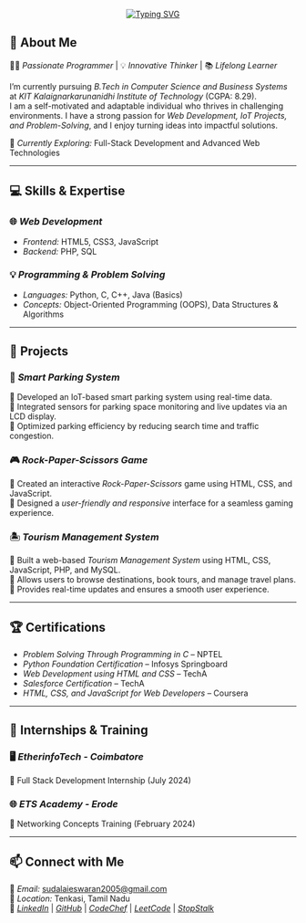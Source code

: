 <p align="center">
  <a href="https://git.io/typing-svg"><img src="https://readme-typing-svg.herokuapp.com?font=Berkshire+Swash&weight=500&size=30&pause=1000&color=F71907&width=700&lines=%F0%9F%91%8B+Hey%2C+I'm+Sudalai+Eswaran%F0%9F%91%A8%E2%80%8D%F0%9F%8E%93.+You+are+Welcome%F0%9F%A4%9D" alt="Typing SVG" /></a>
</p>

## 🌟 About Me  
👨‍💻 *Passionate Programmer* | 💡 *Innovative Thinker* | 📚 *Lifelong Learner*  

I’m currently pursuing *B.Tech in Computer Science and Business Systems* at *KIT Kalaignarkarunanidhi Institute of Technology* (CGPA: 8.29).  
I am a self-motivated and adaptable individual who thrives in challenging environments. I have a strong passion for *Web Development, IoT Projects, and Problem-Solving*, and I enjoy turning ideas into impactful solutions.  

🌱 *Currently Exploring:* Full-Stack Development and Advanced Web Technologies  

---

## 💻 Skills & Expertise  

### 🌐 *Web Development*  
- *Frontend:* HTML5, CSS3, JavaScript  
- *Backend:* PHP, SQL  

### 💡 *Programming & Problem Solving*  
- *Languages:* Python, C, C++, Java (Basics)  
- *Concepts:* Object-Oriented Programming (OOPS), Data Structures & Algorithms  

---

## 🚀 Projects  

### 📌 *Smart Parking System*  
🔹 Developed an IoT-based smart parking system using real-time data.  
🔹 Integrated sensors for parking space monitoring and live updates via an LCD display.  
🔹 Optimized parking efficiency by reducing search time and traffic congestion.  

### 🎮 *Rock-Paper-Scissors Game*  
🔹 Created an interactive *Rock-Paper-Scissors* game using HTML, CSS, and JavaScript.  
🔹 Designed a *user-friendly and responsive* interface for a seamless gaming experience.  

### 🏝 *Tourism Management System*  
🔹 Built a web-based *Tourism Management System* using HTML, CSS, JavaScript, PHP, and MySQL.  
🔹 Allows users to browse destinations, book tours, and manage travel plans.  
🔹 Provides real-time updates and ensures a smooth user experience.  

---

## 🏆 Certifications  

- *Problem Solving Through Programming in C* – NPTEL  
- *Python Foundation Certification* – Infosys Springboard  
- *Web Development using HTML and CSS* – TechA  
- *Salesforce Certification* – TechA  
- *HTML, CSS, and JavaScript for Web Developers* – Coursera  

---

## 🌟 Internships & Training  

### 🖥 *EtherinfoTech - Coimbatore*  
🔹 Full Stack Development Internship (July 2024)  

### 🌐 *ETS Academy - Erode*  
🔹 Networking Concepts Training (February 2024)  

---

## 📫 Connect with Me  
📧 *Email:* [sudalaieswaran2005@gmail.com](mailto:sudalaieswaran2005@gmail.com)  
📍 *Location:* Tenkasi, Tamil Nadu  
🔗 *[LinkedIn](https://linkedin.com/in/sudalai-eswaran-523452265)* | *[GitHub](https://github.com/SUDALAIESWARAN)* | *[CodeChef](https://www.codechef.com/users/sudalaieswaran)* | *[LeetCode](https://leetcode.com/u/sudalaieswaran/)* | *[StopStalk](https://www.stopstalk.com/user/profile/Sudalaieswaran)*
